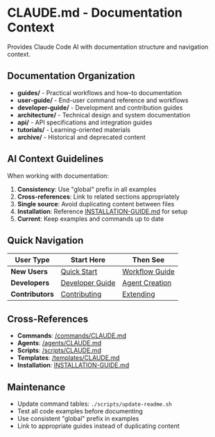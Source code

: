 # CLAUDE.md - Documentation Context

Provides Claude Code AI with documentation structure and navigation context.

## Documentation Organization

- **guides/** - Practical workflows and how-to documentation
- **user-guide/** - End-user command reference and workflows  
- **developer-guide/** - Development and contribution guides
- **architecture/** - Technical design and system documentation
- **api/** - API specifications and integration guides
- **tutorials/** - Learning-oriented materials
- **archive/** - Historical and deprecated content

## AI Context Guidelines

When working with documentation:

1. **Consistency**: Use "global" prefix in all examples
2. **Cross-references**: Link to related sections appropriately  
3. **Single source**: Avoid duplicating content between files
4. **Installation**: Reference [INSTALLATION-GUIDE.md](INSTALLATION-GUIDE.md) for setup
5. **Current**: Keep examples and commands up to date

## Quick Navigation

| User Type | Start Here | Then See |
|-----------|------------|----------|
| **New Users** | [Quick Start](guides/QUICK-START.md) | [Workflow Guide](user-guide/workflow-guide.md) |
| **Developers** | [Developer Guide](developer-guide/README.md) | [Agent Creation](guides/AGENT-CREATION-WORKFLOW.md) |
| **Contributors** | [Contributing](../CONTRIBUTING.md) | [Extending](developer-guide/extending.md) |

## Cross-References

- **Commands**: [/commands/CLAUDE.md](../commands/CLAUDE.md)
- **Agents**: [/agents/CLAUDE.md](../agents/CLAUDE.md)
- **Scripts**: [/scripts/CLAUDE.md](../scripts/CLAUDE.md)
- **Templates**: [/templates/CLAUDE.md](../templates/CLAUDE.md)
- **Installation**: [INSTALLATION-GUIDE.md](INSTALLATION-GUIDE.md)

## Maintenance

- Update command tables: `./scripts/update-readme.sh`
- Test all code examples before documenting
- Use consistent "global" prefix in examples
- Link to appropriate guides instead of duplicating content
